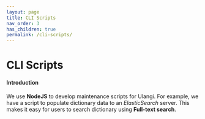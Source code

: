 ```yaml
---
layout: page
title: CLI Scripts
nav_order: 3
has_children: true
permalink: /cli-scripts/
---
```


# CLI Scripts
#### Introduction
We use **NodeJS** to develop maintenance scripts for Ulangi. For example, we have a script to populate dictionary data to an *ElasticSearch* server. This makes it easy for users to search dictionary using **Full-text search**.

